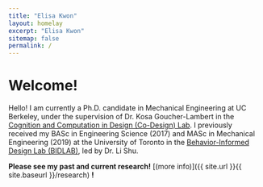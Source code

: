 ```yaml
---
title: "Elisa Kwon"
layout: homelay
excerpt: "Elisa Kwon"
sitemap: false
permalink: /
---
```

# Welcome! 

Hello! I am currently a Ph.D. candidate in Mechanical Engineering at UC Berkeley, under the supervision of Dr. Kosa Goucher-Lambert in the <a href="http://codesign.berkeley.edu/" target="_blank">Cognition and Computation in Design (Co-Design) Lab</a>. I previously received my BASc in Engineering Science (2017) and MASc in Mechanical Engineering (2019) at the University of Toronto in the <a href="[http://shulab.utoronto.ca](https://shulab.mie.utoronto.ca/)/" target="_blank">Behavior-Informed Design Lab (BIDLAB)</a>, led by Dr. Li Shu. 

 **Please see my past and current research!** [(more info)]({{ site.url }}{{ site.baseurl }}/research) **!**
